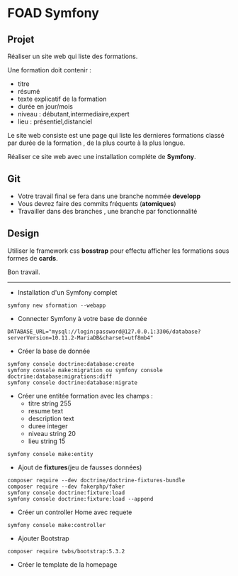 # FOAD Symfony

## Projet

Réaliser un site web qui liste des formations.

Une formation doit contenir :
- titre
- résumé
- texte explicatif de la formation
- durée en jour/mois
- niveau : débutant,intermediaire,expert
- lieu : présentiel,distanciel

Le site web consiste est une page qui liste les dernieres formations classé par durée de la formation , de la plus courte à la plus longue.

Réaliser ce site web avec une installation compléte de **Symfony**.

## Git

- Votre travail final se fera dans une branche nommée **developp**
- Vous devrez faire des commits fréquents (**atomiques**) 
- Travailler dans des branches , une branche par fonctionnalité

## Design

Utiliser le framework css **bosstrap** pour effectu afficher les formations sous formes de **cards**.

Bon travail.

---

- Installation d'un Symfony complet

```
symfony new sformation --webapp
```

- Connecter Symfony à votre base de donnée

```
DATABASE_URL="mysql://login:password@127.0.0.1:3306/database?serverVersion=10.11.2-MariaDB&charset=utf8mb4"
```
- Créer la base de donnée

```
symfony console doctrine:database:create
symfony console make:migration ou symfony console doctrine:database:migrations:diff 
symfony console doctrine:database:migrate
```

- Créer une entitée formation avec les champs :
    - titre string 255
    - resume text
    - description text
    - duree integer
    - niveau string 20
    - lieu string 15

```
symfony console make:entity
```

- Ajout de **fixtures**(jeu de fausses données)

```
composer require --dev doctrine/doctrine-fixtures-bundle
composer require --dev fakerphp/faker
symfony console doctrine:fixture:load
symfony console doctrine:fixture:load --append
```

- Créer un controller Home avec requete

```
symfony console make:controller
```

- Ajouter Bootstrap 

```
composer require twbs/bootstrap:5.3.2
```

- Créer le template de la homepage
